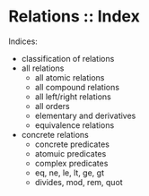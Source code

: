 # Relations :: Index

Indices:
- classification of relations
- all relations
  - all atomic relations
  - all compound relations
  - all left/right relations
  - all orders
  - elementary and derivatives
  - equivalence relations
- concrete relations
  - concrete predicates
  - atomuic predicates
  - complex predicates
  - eq, ne, le, lt, ge, gt
  - divides, mod, rem, quot
